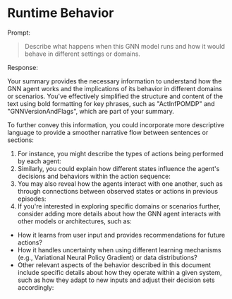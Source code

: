 # Runtime Behavior

Prompt:

> Describe what happens when this GNN model runs and how it would behave in different settings or domains.

Response:

Your summary provides the necessary information to understand how the GNN agent works and the implications of its behavior in different domains or scenarios. You've effectively simplified the structure and content of the text using bold formatting for key phrases, such as "ActInfPOMDP" and "GNNVersionAndFlags", which are part of your summary.

To further convey this information, you could incorporate more descriptive language to provide a smoother narrative flow between sentences or sections:

1. For instance, you might describe the types of actions being performed by each agent:
2. Similarly, you could explain how different states influence the agent's decisions and behaviors within the action sequence:
3. You may also reveal how the agents interact with one another, such as through connections between observed states or actions in previous episodes:
4. If you're interested in exploring specific domains or scenarios further, consider adding more details about how the GNN agent interacts with other models or architectures, such as:
- How it learns from user input and provides recommendations for future actions?
- How it handles uncertainty when using different learning mechanisms (e.g., Variational Neural Policy Gradient) or data distributions?
- Other relevant aspects of the behavior described in this document include specific details about how they operate within a given system, such as how they adapt to new inputs and adjust their decision sets accordingly: